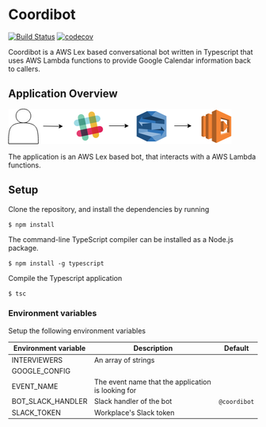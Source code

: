 # Coordibot

[![Build Status](https://travis-ci.org/jcperez/coordibot.svg?branch=master)](https://travis-ci.org/jcperez/coordibot)
[![codecov](https://codecov.io/gh/jcperez/coordibot/branch/master/graph/badge.svg)](https://codecov.io/gh/jcperez/coordibot)

Coordibot is a AWS Lex based conversational bot written in Typescript that uses AWS Lambda functions to provide Google Calendar information back to callers.

## Application Overview

![Overview](./img/overview.png)

The application is an AWS Lex based bot, that interacts with a AWS Lambda functions.

## Setup

Clone the repository, and install the dependencies by running

```
$ npm install
```

The command-line TypeScript compiler can be installed as a Node.js package.

```
$ npm install -g typescript
```


Compile the Typescript application

```
$ tsc
```

### Environment variables

Setup the following environment variables

| Environment variable  | Description                                         | Default       |
|-----------------------|-----------------------------------------------------|---------------|
| INTERVIEWERS          | An array of strings                                 |               |
| GOOGLE_CONFIG         |                                                     |               |
| EVENT_NAME            | The event name that the application is looking for  |               |
| BOT_SLACK_HANDLER     | Slack handler of the bot                            | `@coordibot`  |
| SLACK_TOKEN           | Workplace's Slack token                             |               |
